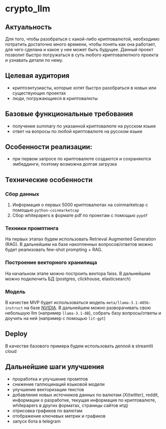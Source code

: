 # crypto_llm

## Актуальность

Для того, чтобы разобраться с какой-либо криптовалютой, необходимо потратить достаточно много времени, чтобы понять как она работает, для чего сделана и какое у нее может быть будущее.
Данный проект позволит быстро погружаться в суть любого криптовалютного проекта и узнавать детали по нему.

## Целевая аудитория

- криптоэнтузиасты, которые хотят быстро разобраться в новых или существующих проектах
- люди, погружающиеся в криптовалюты

## Базовые функциональные требования

- получение summary по указанной криптовалюте на русском языке
- ответ на вопросы по любой криптовалюте на русском языке

## Особенности реализации:

- при первом запросе по криптовалюте создаются и сохраняются эмбеддинги, поэтому возможна долгая загрузка

## Технические особенности

### Сбор данных
1. Информация о первых 5000 криптовалютах на coinmarketcap с помощью `python-coinmarketcap`
2. Сбор whitepapers в формате pdf по проектам с помощью `pypdf`

### Техники промптинга

На первых этапах будем использовать Retrieval Augmented Generation (RAG).
В дальнейшем на базе накопленных вопросов/ответов можно будет реализовать few-shot prompting + RAG.

### Построение векторного хранилища

На начальном этапе можно построить вектора faiss.
В дальнейшем можно подключить БД (postgres, clickhouse, elasticsearch)

### Модель

В качестве MVP будет использоваться модель `meta/llama-3.1-405b-instruct` на базе [NVIDIA](https://build.nvidia.com).
В дальнейшем можно разворачивать свою небольшую llm (например `llama-3.1-8B`), собрать базу вопросы/ответы и доучить на ней (например с помощью `lit-gpt`)

## Deploy

В качестве базового примера будем использовать деплой в streamlit cloud

## Дальнейшие шаги улучшения

- проработка и улучшение промптов
- снижение галлюцинаций языковой модели
- улучшение векторизации текстов
- добавление новых источников данных по валютам (X(twitter), reddit, информации о разработке, текущая информация по криптовалюте, whitepapers в других форматах, страницы сайтов итд)
- отрисовка графиков по валютам
- отображение ключевых метрик и графиков
- запуск бота в telegram